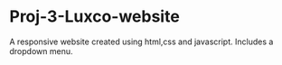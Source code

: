 # Proj-3-Luxco-website
A responsive website created using html,css and javascript.
Includes a dropdown menu. 
